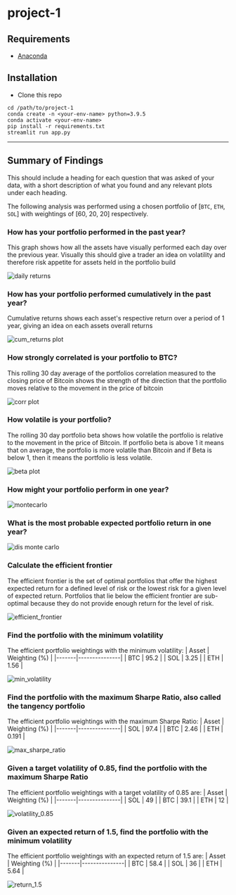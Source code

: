# project-1

## Requirements
- [Anaconda](https://www.anaconda.com/products/individual)

## Installation
- Clone this repo
```
cd /path/to/project-1
conda create -n <your-env-name> python=3.9.5
conda activate <your-env-name>
pip install -r requirements.txt
streamlit run app.py
```

---

## Summary of Findings

This should include a heading for each question that was asked of your data, with a short description of what you found and any relevant plots under each heading.

The following analysis was performed using a chosen portfolio of [`BTC`, `ETH`, `SOL`] with weightings of [60, 20, 20] respectively.

### How has your portfolio performed in the past year?

This graph shows how all the assets have visually performed each day over the previous year. Visually this should give a trader an idea on volatility and therefore risk appetite for assets held in the portfolio build

![daily returns](images/daily_returns_plt.png)

### How has your portfolio performed cumulatively in the past year?

Cumulative returns shows each asset's respective return over a period of 1 year, giving an idea on each assets overall returns

![cum_returns plot](images/cum_returns_plt.png)

### How strongly correlated is your portfolio to BTC?

This rolling 30 day average of the portfolios correlation measured to the closing price of Bitcoin shows the strength of the direction that the portfolio moves relative to the movement in the price of bitcoin

![corr plot](images/corr_plt.png)

### How volatile is your portfolio?

The rolling 30 day portfolio beta shows how volatile the portfolio is relative to the movement in the price of Bitcoin. If portfolio beta is above 1 it means that on average, the portfolio is more volatile than Bitcoin and if Beta is below 1, then it means the portfolio is less volatile.

![beta plot](images/bet_plt.png)

### How might your portfolio perform in one year?

![montecarlo](images/monte_carlo.png)

### What is the most probable expected portfolio return in one year?

![dis monte carlo](images/dis_monte_carlo.png)

### Calculate the efficient frontier
The efficient frontier is the set of optimal portfolios that offer the highest expected return for a defined level of risk or the lowest risk for a given level of expected return.
Portfolios that lie below the efficient frontier are sub-optimal because they do not provide enough return for the level of risk.

![efficient_frontier](images/efficient_frontier.png)

### Find the portfolio with the minimum volatility
The efficient portfolio weightings with the minimum volatility:
| Asset | Weighting (%) |
|-------|---------------|
| BTC   | 95.2          |
| SOL   | 3.25          |
| ETH   | 1.56          |

![min_volatility](images/min_vol_weight.png)

### Find the portfolio with the maximum Sharpe Ratio, also called the tangency portfolio
The efficient portfolio weightings with the maximum Sharpe Ratio:
| Asset | Weighting (%) |
|-------|---------------|
| SOL   | 97.4          |
| BTC   | 2.46          |
| ETH   | 0.191         |

![max_sharpe_ratio](images/max_sharp_weight.png)

### Given a target volatility of 0.85, find the portfolio with the maximum Sharpe Ratio
The efficient portfolio weightings with a target volatility of 0.85 are:
| Asset | Weighting (%) |
|-------|---------------|
| SOL   | 49            |
| BTC   | 39.1          |
| ETH   | 12            |

![volatility_0.85](images/efficient_volatility_0.85.png)

### Given an expected return of 1.5, find the portfolio with the minimum volatility
The efficient portfolio weightings with an expected return of 1.5 are:
| Asset | Weighting (%) |
|-------|---------------|
| BTC   | 58.4          |
| SOL   | 36            |
| ETH   | 5.64          |

![return_1.5](images/efficient_expected_return_1.5.png)
